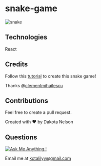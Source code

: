 # snake-game

![snake](https://user-images.githubusercontent.com/77229281/129638952-62331e87-f38e-4c8f-bf36-386bbe526dc6.png)

## Technologies

React

## Credits

Follow this [tutorial](https://www.youtube.com/watch?v=7Rkib_fvowE) to create this snake game! 

Thanks @[clementmihailescu](https://github.com/clementmihailescu)

## Contributions

Feel free to create a pull request.

Created with ❤️ by Dakota Nelson

## Questions

[![Ask Me Anything !](https://img.shields.io/badge/Ask%20me-anything-1abc9c.svg)](https://GitHub.com/Naereen/ama)

Email me at kotalilyy@gmail.com
